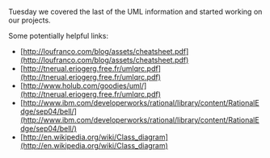 Tuesday we covered the last of the UML information and started working on our projects.

Some potentially helpful links:

  * [http://loufranco.com/blog/assets/cheatsheet.pdf](http://loufranco.com/blog/assets/cheatsheet.pdf)
  * [http://tnerual.eriogerg.free.fr/umlqrc.pdf](http://tnerual.eriogerg.free.fr/umlqrc.pdf)
  * [http://www.holub.com/goodies/uml/](http://tnerual.eriogerg.free.fr/umlqrc.pdf)
  * [http://www.ibm.com/developerworks/rational/library/content/RationalEdge/sep04/bell/](http://www.ibm.com/developerworks/rational/library/content/RationalEdge/sep04/bell/)
  * [http://en.wikipedia.org/wiki/Class_diagram](http://en.wikipedia.org/wiki/Class_diagram)